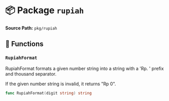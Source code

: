 # 📦 Package `rupiah`

**Source Path:** `pkg/rupiah`

## 🚀 Functions

### `RupiahFormat`

RupiahFormat formats a given number string into a string
with a 'Rp. ' prefix and thousand separator.

If the given number string is invalid, it returns "Rp 0".

```go
func RupiahFormat(digit string) string
```

